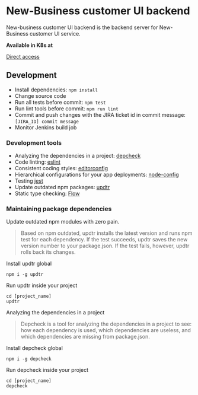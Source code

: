 # New-Business customer UI backend

New-business customer UI backend is the backend server for New-Business customer UI service.

**Available in K8s at**

[Direct access](http://devkub.cgn.cleverbridge.com:32512)

## Development

- Install dependencies: `npm install`
- Change source code
- Run all tests before commit: `npm test`
- Run lint tools before commit: `npm run lint`
- Commit and push changes with the JIRA ticket id in commit message: `[JIRA_ID] commit message`
- Monitor Jenkins build job

### Development tools
- Analyzing the dependencies in a project: [depcheck](https://github.com/depcheck/depcheck)
- Code linting: [eslint](http://eslint.org/)
- Consistent coding styles: [editorconfig](http://editorconfig.org/)
- Hierarchical configurations for your app deployments: [node-config](https://github.com/lorenwest/node-config)
- Testing [jest](https://facebook.github.io/jest/)
- Update outdated npm packages: [updtr](https://github.com/peerigon/updtr)
- Static type checking: [Flow](https://flow.org/)

### Maintaining package dependencies
Update outdated npm modules with zero pain.

> Based on npm outdated, updtr installs the latest version and runs npm test for each dependency. If the test succeeds,
updtr saves the new version number to your package.json. If the test fails, however, updtr rolls back its changes.

Install updtr global

```
npm i -g updtr
```

Run updtr inside your project

```
cd [project_name]
updtr
```
Analyzing the dependencies in a project

> Depcheck is a tool for analyzing the dependencies in a project to see: how each dependency is used,
which dependencies are useless, and which dependencies are missing from package.json.

Install depcheck global

```
npm i -g depcheck
```

Run depcheck inside your project

```
cd [project_name]
depcheck
```
